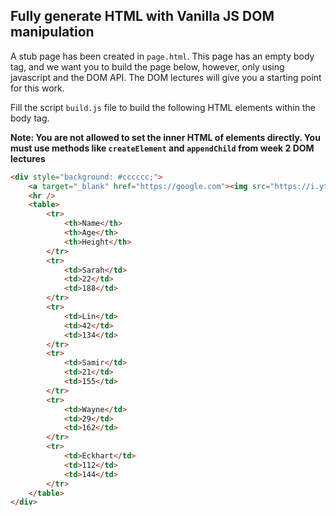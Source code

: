 ## Fully generate HTML with Vanilla JS DOM manipulation

A stub page has been created in `page.html`. This page has an empty body tag, and we want you to build the page below, however, only using javascript and the DOM API. The DOM lectures will give you a starting point for this work.

Fill the script `build.js` file to build the following HTML elements within the body tag.

**Note: You are not allowed to set the inner HTML of elements directly. You must use methods like `createElement` and `appendChild` from week 2 DOM lectures**

```html
<div style="background: #cccccc;">
	<a target="_blank" href="https://google.com"><img src="https://i.ytimg.com/vi/yJiVZUKAS84/maxresdefault.jpg" alt="Me and my sibling" /></a>
	<hr />
	<table>
		<tr>
			<th>Name</th>
			<th>Age</th>
			<th>Height</th>
		</tr>
		<tr>
			<td>Sarah</td>
			<td>22</td>
			<td>188</td>
		</tr>
		<tr>
			<td>Lin</td>
			<td>42</td>
			<td>134</td>
		</tr>
		<tr>
			<td>Samir</td>
			<td>21</td>
			<td>155</td>
		</tr>
		<tr>
			<td>Wayne</td>
			<td>29</td>
			<td>162</td>
		</tr>
		<tr>
			<td>Eckhart</td>
			<td>112</td>
			<td>144</td>
		</tr>
	</table>
</div>
```
